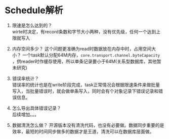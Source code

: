 # Schedule解析

1. 限速是怎么达到的？  
   wirte时决定，有record条数和字节大小两种，没有优先级，任何一个达到上限就写入

2. 内存空间多少？ 这个问题更准确为read时数据放在内存中时，占用空间大小？ 一个task默认分配64M内存，`core.transport.channel.byteCapacity`
   ，供reader时作缓存使用，所以单条记录要小于64M(关系型数据库，其他暂未研究)

3. 错误率统计？  
   错误率的统计也是在write阶段完成，task正常情况会根据限速条件来做批量写入，当批量错误时，就会做单条写入，同时会有个对象记录下错误记录和错误信息。

4. 怎么导出具体错误记录？  
   后续增加。。。

4. 数据清洗怎么做？ 开源版本没有清洗代码，也没有必要做。数据同步重要的是效率，最短的时间同步做多的数据才是王道，清洗可以在数据库层面做。
